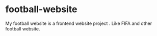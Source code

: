 # football-website
My football website is a frontend website project  . Like FIFA and other football website.
